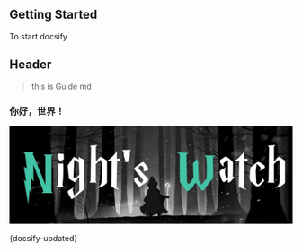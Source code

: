 ## Getting Started

To start docsify

## Header

> this is Guide md


### 你好，世界！

![1559013533442](assets/1559013533442.png)

{docsify-updated}

